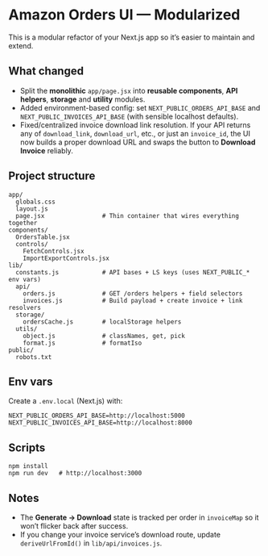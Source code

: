 # Amazon Orders UI — Modularized

This is a modular refactor of your Next.js app so it’s easier to maintain and extend.

## What changed
- Split the **monolithic** `app/page.jsx` into **reusable components**, **API helpers**, **storage** and **utility** modules.
- Added environment-based config: set `NEXT_PUBLIC_ORDERS_API_BASE` and `NEXT_PUBLIC_INVOICES_API_BASE` (with sensible localhost defaults).
- Fixed/centralized invoice download link resolution. If your API returns any of `download_link`, `download_url`, etc., or just an `invoice_id`, the UI now builds a proper download URL and swaps the button to **Download Invoice** reliably.

## Project structure
```
app/
  globals.css
  layout.js
  page.jsx                # Thin container that wires everything together
components/
  OrdersTable.jsx
  controls/
    FetchControls.jsx
    ImportExportControls.jsx
lib/
  constants.js            # API bases + LS keys (uses NEXT_PUBLIC_* env vars)
  api/
    orders.js             # GET /orders helpers + field selectors
    invoices.js           # Build payload + create invoice + link resolvers
  storage/
    ordersCache.js        # localStorage helpers
  utils/
    object.js             # classNames, get, pick
    format.js             # formatIso
public/
  robots.txt
```

## Env vars
Create a `.env.local` (Next.js) with:
```
NEXT_PUBLIC_ORDERS_API_BASE=http://localhost:5000
NEXT_PUBLIC_INVOICES_API_BASE=http://localhost:8000
```

## Scripts
```
npm install
npm run dev   # http://localhost:3000
```

## Notes
- The **Generate → Download** state is tracked per order in `invoiceMap` so it won’t flicker back after success.
- If you change your invoice service’s download route, update `deriveUrlFromId()` in `lib/api/invoices.js`.
